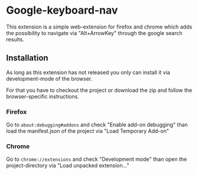 # Google-keyboard-nav
This extension is a simple web-extension for firefox and chrome which adds the possibility to navigate via "Alt+ArrowKey" through the google search results.

## Installation
As long as this extension has not released you only can install it via development-mode of the browser.

For that you have to checkout the project or download the zip and follow the browser-specific instructions.

### Firefox
Go to `about:debugging#addons` and check "Enable add-on debugging" than load the manifest.json of the project via "Load Temporary Add-on"

### Chrome
Go to `chrome://extensions` and check "Development mode" than open the project-directory via "Load unpacked extension…"
